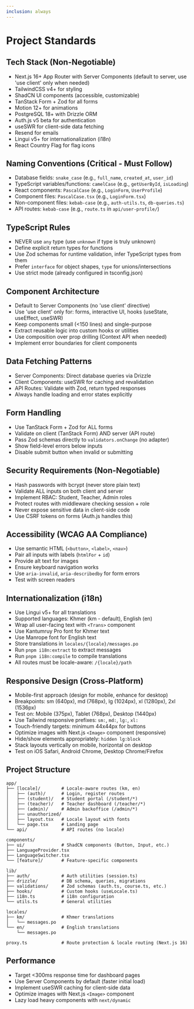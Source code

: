 ```yaml
---
inclusion: always
---
```


# Project Standards

## Tech Stack (Non-Negotiable)

- Next.js 16+ App Router with Server Components (default to server, use 'use client' only when needed)
- TailwindCSS v4+ for styling
- ShadCN UI components (accessible, customizable)
- TanStack Form + Zod for all forms
- Motion 12+ for animations
- PostgreSQL 18+ with Drizzle ORM
- Auth.js v5 beta for authentication
- useSWR for client-side data fetching
- Resend for emails
- Lingui v5+ for internationalization (i18n)
- React Country Flag for flag icons

## Naming Conventions (Critical - Must Follow)

- Database fields: `snake_case` (e.g., `full_name`, `created_at`, `user_id`)
- TypeScript variables/functions: `camelCase` (e.g., `getUserById`, `isLoading`)
- React components: `PascalCase` (e.g., `LoginForm`, `UserProfile`)
- Component files: `PascalCase.tsx` (e.g., `LoginForm.tsx`)
- Non-component files: `kebab-case` (e.g., `auth-utils.ts`, `db-queries.ts`)
- API routes: `kebab-case` (e.g., `route.ts` in `api/user-profile/`)

## TypeScript Rules

- NEVER use `any` type (use `unknown` if type is truly unknown)
- Define explicit return types for functions
- Use Zod schemas for runtime validation, infer TypeScript types from them
- Prefer `interface` for object shapes, `type` for unions/intersections
- Use strict mode (already configured in tsconfig.json)

## Component Architecture

- Default to Server Components (no 'use client' directive)
- Use 'use client' only for: forms, interactive UI, hooks (useState, useEffect, useSWR)
- Keep components small (<150 lines) and single-purpose
- Extract reusable logic into custom hooks or utilities
- Use composition over prop drilling (Context API when needed)
- Implement error boundaries for client components

## Data Fetching Patterns

- Server Components: Direct database queries via Drizzle
- Client Components: useSWR for caching and revalidation
- API Routes: Validate with Zod, return typed responses
- Always handle loading and error states explicitly

## Form Handling

- Use TanStack Form + Zod for ALL forms
- Validate on client (TanStack Form) AND server (API route)
- Pass Zod schemas directly to `validators.onChange` (no adapter)
- Show field-level errors below inputs
- Disable submit button when invalid or submitting

## Security Requirements (Non-Negotiable)

- Hash passwords with bcrypt (never store plain text)
- Validate ALL inputs on both client and server
- Implement RBAC: Student, Teacher, Admin roles
- Protect routes with middleware checking session + role
- Never expose sensitive data in client-side code
- Use CSRF tokens on forms (Auth.js handles this)

## Accessibility (WCAG AA Compliance)

- Use semantic HTML (`<button>`, `<label>`, `<nav>`)
- Pair all inputs with labels (`htmlFor` + `id`)
- Provide alt text for images
- Ensure keyboard navigation works
- Use `aria-invalid`, `aria-describedby` for form errors
- Test with screen readers

## Internationalization (i18n)

- Use Lingui v5+ for all translations
- Supported languages: Khmer (km - default), English (en)
- Wrap all user-facing text with `<Trans>` component
- Use Kantumruy Pro font for Khmer text
- Use Manrope font for English text
- Store translations in `locales/{locale}/messages.po`
- Run `pnpm i18n:extract` to extract messages
- Run `pnpm i18n:compile` to compile translations
- All routes must be locale-aware: `/{locale}/path`

## Responsive Design (Cross-Platform)

- Mobile-first approach (design for mobile, enhance for desktop)
- Breakpoints: sm (640px), md (768px), lg (1024px), xl (1280px), 2xl (1536px)
- Test on: Mobile (375px), Tablet (768px), Desktop (1440px)
- Use Tailwind responsive prefixes: `sm:`, `md:`, `lg:`, `xl:`
- Touch-friendly targets: minimum 44x44px for buttons
- Optimize images with Next.js `<Image>` component (responsive)
- Hide/show elements appropriately: `hidden lg:block`
- Stack layouts vertically on mobile, horizontal on desktop
- Test on iOS Safari, Android Chrome, Desktop Chrome/Firefox

## Project Structure

```
app/
├── [locale]/        # Locale-aware routes (km, en)
│   ├── (auth)/      # Login, register routes
│   ├── (student)/   # Student portal (/student/*)
│   ├── (teacher)/   # Teacher dashboard (/teacher/*)
│   ├── (admin)/     # Admin backoffice (/admin/*)
│   ├── unauthorized/
│   ├── layout.tsx   # Locale layout with fonts
│   └── page.tsx     # Landing page
└── api/             # API routes (no locale)

components/
├── ui/              # ShadCN components (Button, Input, etc.)
├── LanguageProvider.tsx
├── LanguageSwitcher.tsx
└── [feature]/       # Feature-specific components

lib/
├── auth/            # Auth utilities (session.ts)
├── drizzle/         # DB schema, queries, migrations
├── validations/     # Zod schemas (auth.ts, course.ts, etc.)
├── hooks/           # Custom hooks (useLocale.ts)
├── i18n.ts          # i18n configuration
└── utils.ts         # General utilities

locales/
├── km/              # Khmer translations
│   └── messages.po
└── en/              # English translations
    └── messages.po

proxy.ts             # Route protection & locale routing (Next.js 16)
```

## Performance

- Target <300ms response time for dashboard pages
- Use Server Components by default (faster initial load)
- Implement useSWR caching for client-side data
- Optimize images with Next.js `<Image>` component
- Lazy load heavy components with `next/dynamic`
